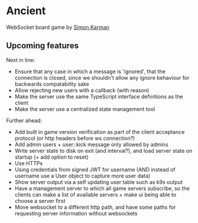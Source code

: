 # Ancient
WebSocket board game by [Simon Karman](https://www.simonkarman.nl)

## Upcoming features
Next in line:
- Ensure that any case in which a message is 'ignored', that the connection is closed, since we shouldn't allow any ignore behaviour for backwards compatability sake 
- Allow rejecting new users with a callback (with reason)
- Make the server use the same TypeScript interface definitions as the client
- Make the server use a centralized state management tool

Further ahead:
- Add built in game version verification as part of the client acceptance protocol (or http headers before ws connection?)
- Add admin users + user::kick message only allowed by admins
- Write server state to disk on exit (and interval?), and load server state on startup (+ add option to reset)
- Use HTTPs
- Using credentials from signed JWT for username (AND instead of username use a User object to capture more user data)
- Show server output via a self updating user table such as k9s output
- Have a management server to which all game servers subscribe, so the clients can make a list of available servers + make ui being able to choose a server first
- Move websocket to a different http path, and have some paths for requesting server information without websockets
